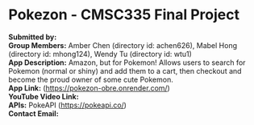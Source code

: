 # Pokezon - CMSC335 Final Project

**Submitted by:** \
**Group Members:** Amber Chen (directory id: achen626), Mabel Hong (directory id: mhong124), Wendy Tu (directory id: wtu1)\
**App Description:** Amazon, but for Pokemon! Allows users to search for Pokemon (normal or shiny) and add them to a cart, then checkout and become the proud owner of some cute Pokemon.\
**App Link:** (https://pokezon-obre.onrender.com/) \
**YouTube Video Link:** \
**APIs:** PokeAPI (https://pokeapi.co/) \
**Contact Email:** 
